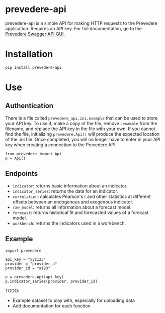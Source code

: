 # prevedere-api

prevedere-api is a simple API for making HTTP requests to the Prevedere application. Requires an API key.
For full documentation, go to the [Prevedere Swagger API GUI](https://api.prevedere.com/).

# Installation
`pip install prevedere-api`

# Use

## Authentication
There is a file called `prevedere_api.ini.example` that can be used to store your API key. To use it, make a copy of the file, remove `.example` from the filename, and replace the API key in the file with your own. If you cannot find the file, initializing `prevedere.Api()` will produce the expected location of the .ini file.
Once completed, you will no longer have to enter in your API key when creating a connection to the Prevedere API.
```
from prevedere import Api
p = Api()
```

## Endpoints
- `indicator`: returns basic information about an indicator.
- `indicator_series`: returns the data for an indicator.
- `correlation`: calculates Pearson's r and other statistics at different offsets between an endogenous and exogenous indicator.
- `raw_model`: returns all information about a forecast model.
- `forecast`: returns historical fit and forecasted values of a forecast model.
- `workbench`: returns the indicators used in a workbench.

## Example
```
import prevedere

api_key = "xyz123"
provider = "provider_a"
provider_id = "a123"

p = prevedere.Api(api_key)
p.indicator_series(provider, provider_id)
```

TODO:
- Example dataset to play with, especially for uploading data
- Add documentation for each function